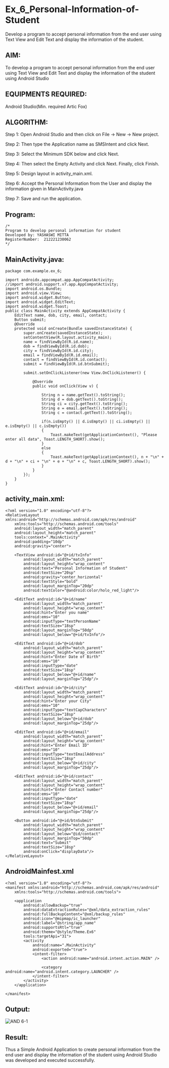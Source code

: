 # Ex_6_Personal-Information-of-Student
Develop a program to accept personal information from the end user using Text View and Edit Text and display the information of the student.

## AIM:
To develop a program to accept personal information from the end user using Text View and Edit Text and display the information of the student using Android Studio

## EQUIPMENTS REQUIRED:

Android Studio(Min. required Artic Fox)


## ALGORITHM:
Step 1: Open Android Studio and then click on File -> New -> New project.

Step 2: Then type the Application name as SMSIntent and click Next.

Step 3: Select the Minimum SDK below and click Next.

Step 4: Then select the Empty Activity and click Next. Finally, click Finish.

Step 5: Design layout in activity_main.xml.

Step 6: Accept the Personal Information from the User and display the information given in MainActivity.java

Step 7: Save and run the application.


## Program:
 ```
/*
Program to develop personal information for student
Developed by: YASHASWI MITTA
RegisterNumber:  212221230062
*/
```

## MainActivity.java:
```
package com.example.ex_6;

import androidx.appcompat.app.AppCompatActivity;
//import android.support.v7.app.AppCompatActivity;
import android.os.Bundle;
import android.view.View;
import android.widget.Button;
import android.widget.EditText;
import android.widget.Toast;
public class MainActivity extends AppCompatActivity {
    EditText name, dob, city, email, contact;
    Button submit;
    @Override
    protected void onCreate(Bundle savedInstanceState) {
        super.onCreate(savedInstanceState);
        setContentView(R.layout.activity_main);
        name = findViewById(R.id.name);
        dob = findViewById(R.id.dob);
        city = findViewById(R.id.city);
        email = findViewById(R.id.email);
        contact = findViewById(R.id.contact);
        submit = findViewById(R.id.btnSubmit);

        submit.setOnClickListener(new View.OnClickListener() {

            @Override
            public void onClick(View v) {

                String n = name.getText().toString();
                String d = dob.getText().toString();
                String ci = city.getText().toString();
                String e = email.getText().toString();
                String c = contact.getText().toString();

                if(n.isEmpty() || d.isEmpty() || ci.isEmpty() || e.isEmpty() || c.isEmpty())
                {
                    Toast.makeText(getApplicationContext(), "Please enter all data", Toast.LENGTH_SHORT).show();
                }
                else
                {
                    Toast.makeText(getApplicationContext(), n + "\n" + d + "\n" + ci + "\n" + e + "\n" + c, Toast.LENGTH_SHORT).show();
                }
            }
        });
    }
}
```
## activity_main.xml:
```
<?xml version="1.0" encoding="utf-8"?>
<RelativeLayout xmlns:android="http://schemas.android.com/apk/res/android"
    xmlns:tools="http://schemas.android.com/tools"
    android:layout_width="match_parent"
    android:layout_height="match_parent"
    tools:context=".MainActivity"
    android:padding="10dp"
    android:gravity="center">

    <TextView android:id="@+id/tvInfo"
        android:layout_width="match_parent"
        android:layout_height="wrap_content"
        android:text="Personal Information of Student"
        android:textSize="20sp"
        android:gravity="center_horizontal"
        android:textStyle="bold"
        android:layout_marginTop="20dp"
        android:textColor="@android:color/holo_red_light"/>

    <EditText android:id="@+id/name"
        android:layout_width="match_parent"
        android:layout_height="wrap_content"
        android:hint="Enter you name"
        android:ems="10"
        android:inputType="textPersonName"
        android:textSize="18sp"
        android:layout_marginTop="50dp"
        android:layout_below="@+id/tvInfo"/>

    <EditText android:id="@+id/dob"
        android:layout_width="match_parent"
        android:layout_height="wrap_content"
        android:hint="Enter Date of Birth"
        android:ems="10"
        android:inputType="date"
        android:textSize="18sp"
        android:layout_below="@+id/name"
        android:layout_marginTop="25dp"/>

    <EditText android:id="@+id/city"
        android:layout_width="match_parent"
        android:layout_height="wrap_content"
        android:hint="Enter your City"
        android:ems="10"
        android:inputType="textCapCharacters"
        android:textSize="18sp"
        android:layout_below="@+id/dob"
        android:layout_marginTop="25dp"/>

    <EditText android:id="@+id/email"
        android:layout_width="match_parent"
        android:layout_height="wrap_content"
        android:hint="Enter Email ID"
        android:ems="10"
        android:inputType="textEmailAddress"
        android:textSize="18sp"
        android:layout_below="@+id/city"
        android:layout_marginTop="25dp"/>

    <EditText android:id="@+id/contact"
        android:layout_width="match_parent"
        android:layout_height="wrap_content"
        android:hint="Enter Contact number"
        android:ems="10"
        android:inputType="date"
        android:textSize="18sp"
        android:layout_below="@+id/email"
        android:layout_marginTop="25dp"/>

    <Button android:id="@+id/btnSubmit"
        android:layout_width="match_parent"
        android:layout_height="wrap_content"
        android:layout_below="@id/contact"
        android:layout_marginTop="50dp"
        android:text="Submit"
        android:textSize="18sp"
        android:onClick="displayData"/>
</RelativeLayout>
```
## AndroidMainfest.xml
```
<?xml version="1.0" encoding="utf-8"?>
<manifest xmlns:android="http://schemas.android.com/apk/res/android"
    xmlns:tools="http://schemas.android.com/tools">

    <application
        android:allowBackup="true"
        android:dataExtractionRules="@xml/data_extraction_rules"
        android:fullBackupContent="@xml/backup_rules"
        android:icon="@mipmap/ic_launcher"
        android:label="@string/app_name" 
        android:supportsRtl="true"
        android:theme="@style/Theme.Ex6"
        tools:targetApi="31">
        <activity
            android:name=".MainActivity"
            android:exported="true">
            <intent-filter>
                <action android:name="android.intent.action.MAIN" />

                <category android:name="android.intent.category.LAUNCHER" />
            </intent-filter>
        </activity>
    </application>

</manifest>
```
## Output:

![AND 6-1](https://github.com/yashaswimitta/Ex_6_Personal-Information-of-Student/assets/94619247/0e266424-117f-4bce-9f80-415656ee3926)


## Result:
Thus a Simple Android Application to create personal information from the end user and display the information of the student using Android Studio was developed and executed successfully.
